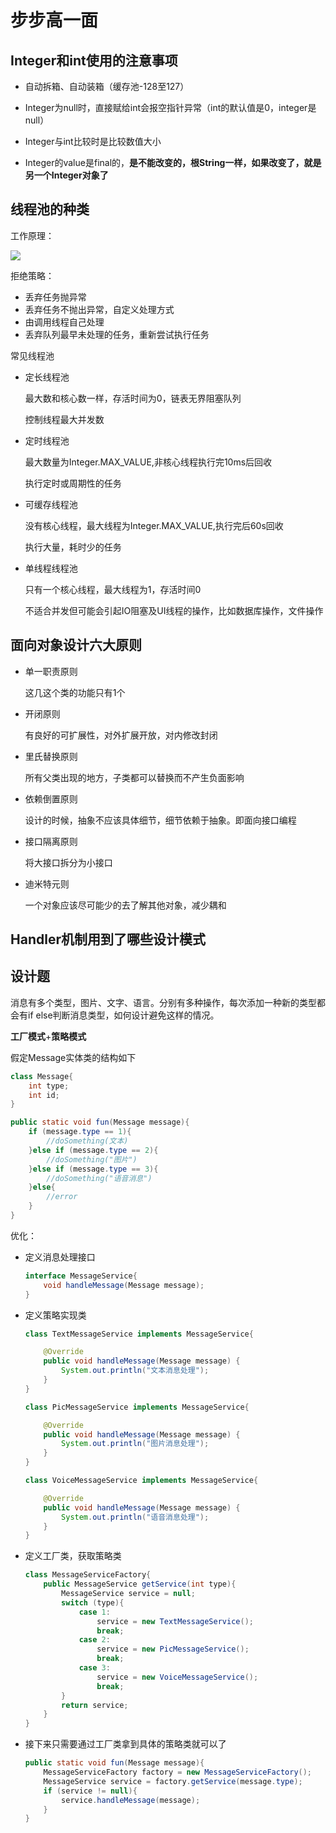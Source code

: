 # 步步高一面

## Integer和int使用的注意事项

* 自动拆箱、自动装箱（缓存池-128至127）

* Integer为null时，直接赋给int会报空指针异常（int的默认值是0，integer是null）
* Integer与int比较时是比较数值大小
* Integer的value是final的，**是不能改变的，根String一样，如果改变了，就是另一个Integer对象了**

## 线程池的种类

工作原理：

![](https://img-blog.csdnimg.cn/20190809200646357.png?x-oss-process=image/watermark,type_ZmFuZ3poZW5naGVpdGk,shadow_10,text_aHR0cHM6Ly9qaW1teXN1bi5ibG9nLmNzZG4ubmV0,size_16,color_FFFFFF,t_70)

拒绝策略：

* 丢弃任务抛异常
* 丢弃任务不抛出异常，自定义处理方式
* 由调用线程自己处理
* 丢弃队列最早未处理的任务，重新尝试执行任务

常见线程池

* 定长线程池

  最大数和核心数一样，存活时间为0，链表无界阻塞队列

  控制线程最大并发数

* 定时线程池

  最大数量为Integer.MAX_VALUE,非核心线程执行完10ms后回收

  执行定时或周期性的任务

* 可缓存线程池

  没有核心线程，最大线程为Integer.MAX_VALUE,执行完后60s回收

  执行大量，耗时少的任务

* 单线程线程池

  只有一个核心线程，最大线程为1，存活时间0

  不适合并发但可能会引起IO阻塞及UI线程的操作，比如数据库操作，文件操作

## 面向对象设计六大原则

* 单一职责原则

  这几这个类的功能只有1个

* 开闭原则

  有良好的可扩展性，对外扩展开放，对内修改封闭

* 里氏替换原则

  所有父类出现的地方，子类都可以替换而不产生负面影响

* 依赖倒置原则

  设计的时候，抽象不应该具体细节，细节依赖于抽象。即面向接口编程

* 接口隔离原则

  将大接口拆分为小接口

* 迪米特元则

  一个对象应该尽可能少的去了解其他对象，减少耦和

## Handler机制用到了哪些设计模式

## 设计题

消息有多个类型，图片、文字、语言。分别有多种操作，每次添加一种新的类型都会有if else判断消息类型，如何设计避免这样的情况。

**工厂模式**+**策略模式**

假定Message实体类的结构如下

```java
class Message{
    int type;
    int id;
}
```

```java
public static void fun(Message message){
    if (message.type == 1){
        //doSomething(文本)
    }else if (message.type == 2){
        //doSomething("图片")
    }else if (message.type == 3){
        //doSomething("语音消息")
    }else{
        //error
    }
}
```

优化：

* 定义消息处理接口

  ```java
  interface MessageService{
      void handleMessage(Message message);
  }
  ```

* 定义策略实现类

  ```java
  class TextMessageService implements MessageService{
  
      @Override
      public void handleMessage(Message message) {
          System.out.println("文本消息处理");
      }
  }
  ```

  ```java
  class PicMessageService implements MessageService{
  
      @Override
      public void handleMessage(Message message) {
          System.out.println("图片消息处理");
      }
  }
  ```

  ```java
  class VoiceMessageService implements MessageService{
  
      @Override
      public void handleMessage(Message message) {
          System.out.println("语音消息处理");
      }
  }
  ```

* 定义工厂类，获取策略类

  ```java
  class MessageServiceFactory{
      public MessageService getService(int type){
          MessageService service = null;
          switch (type){
              case 1:
                  service = new TextMessageService();
                  break;
              case 2:
                  service = new PicMessageService();
                  break;
              case 3:
                  service = new VoiceMessageService();
                  break;
          }
          return service;
      }
  }
  ```

* 接下来只需要通过工厂类拿到具体的策略类就可以了

  ```java
  public static void fun(Message message){
      MessageServiceFactory factory = new MessageServiceFactory();
      MessageService service = factory.getService(message.type);
      if (service != null){
          service.handleMessage(message);
      }
  }
  ```

  